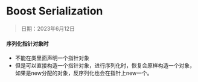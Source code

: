 # Boost Serialization

> 日期：2023年6月12日

#### 序列化指针对象时

* 不能在类里面声明一个指针对象
* 但是可以直接构造一个指针对象，进行序列化时，恢复会原样构造一个对象，如果是new分配的对象，反序列化也会在指针上new一个。